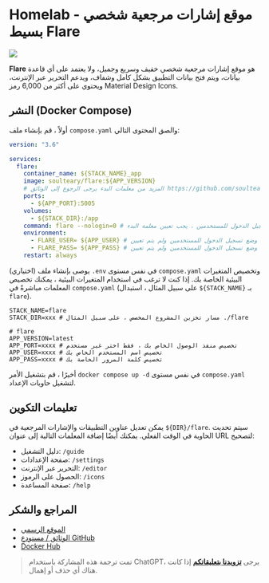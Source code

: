 # Homelab - موقع إشارات مرجعية شخصي بسيط Flare

![](https://f004.backblazeb2.com/file/wiki-media/img/20230410170939.png)

**Flare** هو موقع إشارات مرجعية شخصي خفيف وسريع وجميل، ولا يعتمد على أي قاعدة بيانات، ويتم فتح بيانات التطبيق بشكل كامل وشفاف، ويدعم التحرير عبر الإنترنت، ويحتوي على أكثر من 6,000 رمز Material Design Icons.

## النشر (Docker Compose)

أولاً ، قم بإنشاء ملف `compose.yaml` والصق المحتوى التالي:

```yaml title="compose.yaml"
version: "3.6"

services:
  flare:
    container_name: ${STACK_NAME}_app
    image: soulteary/flare:${APP_VERSION}
    # المزيد من معلمات البدء يرجى الرجوع إلى الوثائق https://github.com/soulteary/docker-flare/blob/main/docs/advanced-startup.md
    ports:
      - ${APP_PORT}:5005
    volumes:
      - ${STACK_DIR}:/app
    command: flare --nologin=0 # تمكين وضع تسجيل الدخول للمستخدمين ، يجب تعيين معلمة البدء nologin على 0 أولاً
    environment:
      - FLARE_USER= ${APP_USER} # في حالة تمكين وضع تسجيل الدخول للمستخدمين ولم يتم تعيين FLARE_USER ، فإن المستخدم الافتراضي هو `flare`
      - FLARE_PASS= ${APP_PASS} # في حالة تمكين وضع تسجيل الدخول للمستخدمين ولم يتم تعيين FLARE_USER ، سيتم إنشاء كلمة مرور افتراضية وعرضها في سجل التشغيل التطبيق
    restart: always
```

(اختياري) يوصى بإنشاء ملف `.env` في نفس مستوى `compose.yaml` وتخصيص المتغيرات البيئية الخاصة بك. إذا كنت لا ترغب في استخدام المتغيرات البيئية ، يمكنك تخصيص المعلمات مباشرةً في `compose.yaml` (على سبيل المثال ، استبدال `${STACK_NAME}` بـ `flare`).

```dotenv title=".env"
STACK_NAME=flare
STACK_DIR=xxx # مسار تخزين المشروع المخصص ، على سبيل المثال ./flare

# flare
APP_VERSION=latest
APP_PORT=xxxx # تخصيص منفذ الوصول الخاص بك ، فقط اختر غير مستخدم
APP_USER=xxxx # تخصيص اسم المستخدم الخاص بك
APP_PASS=xxxx # تخصيص كلمة المرور الخاصة بك
```

أخيرًا ، قم بتشغيل الأمر `docker compose up -d` في نفس مستوى `compose.yaml` لتشغيل حاويات الإعداد.

## تعليمات التكوين

يمكن تعديل عناوين التطبيقات والإشارات المرجعية في `${DIR}/flare`. سيتم تحديث الحاوية في الوقت الفعلي. يمكنك أيضًا إضافة المعلمات التالية إلى عنوان URL لتصحيح:

- دليل التشغيل: `/guide`
- صفحة الإعدادات: `/settings`
- التحرير عبر الإنترنت: `/editor`
- الحصول على الرموز: `/icons`
- صفحة المساعدة: `/help`

## المراجع والشكر

- [الموقع الرسمي](https://soulteary.com/2022/02/23/building-a-personal-bookmark-navigation-app-from-scratch-flare.html)
- [الوثائق / مستودع GitHub](https://github.com/soulteary/docker-flare)
- [Docker Hub](https://hub.docker.com/r/soulteary/flare/)

> تمت ترجمة هذه المشاركة باستخدام ChatGPT، يرجى [**تزويدنا بتعليقاتكم**](https://github.com/linyuxuanlin/Wiki_MkDocs/issues/new) إذا كانت هناك أي حذف أو إهمال.